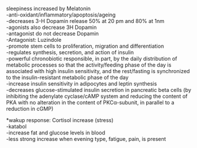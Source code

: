 sleepiness increased by Melatonin  
-anti-oxidant/inflammatory/apoptosis/ageing  
-decreases 3-H Dopamin release 50% at 20 pm and 80% at 1nm  
-agonists also decrease 3H Dopamin  
-antagonist do not decrease Dopamin  
-Antagonist: Luzindole  
-promote stem cells to proliferation, migration and differentiation  
-regulates synthesis, secretion, and action of insulin  
-powerful chronobiotic responsible, in part, by the daily distribution of metabolic processes so that the activity/feeding phase of the day is associated with high insulin sensitivity, and the rest/fasting is synchronized to the insulin-resistant metabolic phase of the day  
-increase insulin sensitivity in adipocytes and leptin synthesis  
-decreases glucose-stimulated insulin secretion in pancreatic beta cells (by inhibiting the adenylate cyclase/cAMP system and reducing the content of PKA with no alteration in the content of PKCα-subunit, in parallel to a reduction in cGMP)  
  
  
*wakup response: Cortisol increase (stress)  
-katabol  
-increase fat and glucose levels in blood  
-less strong increase when evening type, fatigue, pain, is present